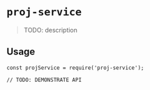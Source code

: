 # `proj-service`

> TODO: description

## Usage

```
const projService = require('proj-service');

// TODO: DEMONSTRATE API
```
